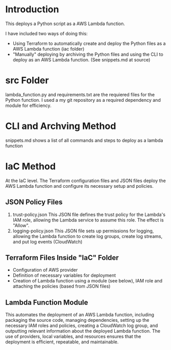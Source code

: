 # Introduction

This deploys a Python script as a AWS Lambda function. 

I have included two ways of doing this:
- Using Terraform to automatically create and deploy the Python files as a AWS Lambda function (iac folder)
- "Manually" deploying by archiving the Python files and using the CLI to deploy as an AWS Lambda function. (See snippets.md at source)

# src Folder
lambda_function.py and requirements.txt are the requiered files for the Python function. 
I used a my git repository as a required dependency and module for efficiency. 

# CLI and Archving Method

snippets.md shows a list of all commands and steps to deploy as a lambda function

# IaC Method

At the IaC level. The Terraform configuration files and JSON files deploy the AWS Lambda function and configure its necessary setup and policies.

## JSON Policy Files

1. trust-policy.json
   This JSON file defines the trust policy for the Lambda's IAM role, allowing the Lambda service to assume this role. The effect is "Allow".
2. logging-policy.json
   This JSON file sets up permissions for logging, allowing the Lambda function to create log groups, create log streams, and put log events (CloudWatch)

## Terraform Files Inside "IaC" Folder 

- Configuration of AWS provider
- Definition of necessary variables for deployment
- Creation of Lambda function using a module (see below), IAM role and attaching the policies (based from JSON files)

## Lambda Function Module 

This automates the deployment of an AWS Lambda function, including packaging the source code, managing dependencies, setting up the necessary IAM roles and policies, creating a CloudWatch log group, and outputting relevant information about the deployed Lambda function. The use of providers, local variables, and resources ensures that the deployment is efficient, repeatable, and maintainable.
